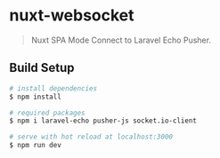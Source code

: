 # nuxt-websocket

> Nuxt SPA Mode Connect to Laravel Echo Pusher.

## Build Setup

``` bash
# install dependencies
$ npm install

# required packages
$ npm i laravel-echo pusher-js socket.io-client

# serve with hot reload at localhost:3000
$ npm run dev